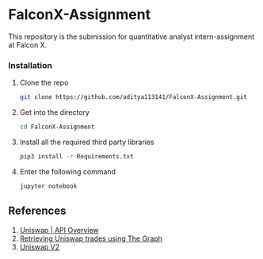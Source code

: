 # FalconX-Assignment

This repository is the submission for quantitative analyst intern-assignment at Falcon X.

### Installation

1. Clone the repo
   ```sh
   git clone https://github.com/aditya113141/FalconX-Assignment.git
   ```
2. Get into the directory
   ```sh
   cd FalconX-Assignment
   ```
3. Install all the required third party libraries

   ```sh
   pip3 install -r Requirements.txt
   ```

4. Enter the following command
   ```sh
   jupyter notebook
   ```
   

## References

1. [Uniswap | API Overview](https://uniswap.org/docs/v2/API/overview/)
2. [Retrieving Uniswap trades using The Graph](https://messari.io/article/retrieving-uniswap-trades-using-the-graph)
3. [Uniswap V2](https://thegraph.com/explorer/subgraph/uniswap/uniswap-v2)
